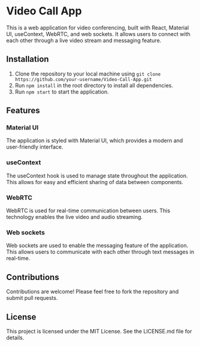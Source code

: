 # Video Call App

This is a web application for video conferencing, built with React, Material UI, useContext, WebRTC, and web sockets. It allows users to connect with each other through a live video stream and messaging feature.

## Installation

1. Clone the repository to your local machine using `git clone https://github.com/your-username/Video-Call-App.git`
2. Run `npm install` in the root directory to install all dependencies.
3. Run `npm start` to start the application.


## Features

### Material UI

The application is styled with Material UI, which provides a modern and user-friendly interface.

### useContext

The useContext hook is used to manage state throughout the application. This allows for easy and efficient sharing of data between components.

### WebRTC

WebRTC is used for real-time communication between users. This technology enables the live video and audio streaming.

### Web sockets

Web sockets are used to enable the messaging feature of the application. This allows users to communicate with each other through text messages in real-time.

## Contributions

Contributions are welcome! Please feel free to fork the repository and submit pull requests.

## License

This project is licensed under the MIT License. See the LICENSE.md file for details.
